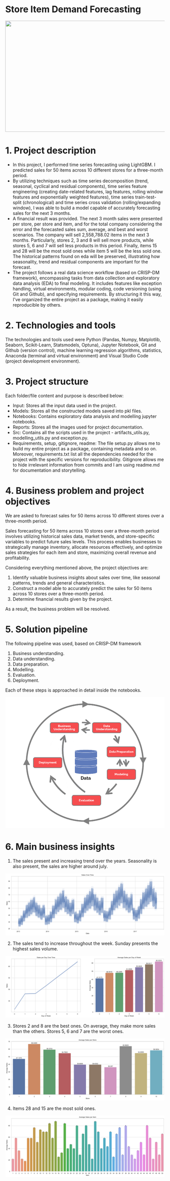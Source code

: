 # Store Item Demand Forecasting

<img src="reports/store_img.jpg" width=800px height=350px>

# 1. Project description
- In this project, I performed time series forecasting using LightGBM. I predicted sales for 50 items across 10 different stores for a three-month period.
- By utilizing techniques such as time series decomposition (trend, seasonal, cyclical and residual components), time series feature engineering (creating date-related features, lag features, rolling window features and exponentially weighted features), time series train-test-split (chronological) and time series cross validation (rolling/expanding window), I was able to build a model capable of accurately forecasting sales for the next 3 months.
- A financial result was provided. The next 3 month sales were presented per store, per store and item, and for the total company considering the error and the forecasted sales sum, average, and best and worst scenarios. The company will sell 2,558,788.02 items in the next 3 months. Particularly, stores 2, 3 and 8 will sell more products, while stores 5, 6 and 7 will sell less products in this period. Finally, items 15 and 28 will be the most sold ones while item 5 will be the less sold one. The historical patterns found on eda will be preserved, illustrating how seasonality, trend and residual components are important for the forecast.
- The project follows a real data science workflow (based on CRISP-DM framework), encompassing tasks from data collection and exploratory data analysis (EDA) to final modeling. It includes features like exception handling, virtual environments, modular coding, code versioning (using Git and Github), and specifying requirements. By structuring it this way, I've organized the entire project as a package, making it easily reproducible by others.

# 2. Technologies and tools
The technologies and tools used were Python (Pandas, Numpy, Matplotlib, Seaborn, Scikit-Learn, Statsmodels, Optuna), Jupyter Notebook, Git and Github (version control), machine learning regression algorithms, statistics, Anaconda (terminal and virtual environment) and Visual Studio Code (project development environment).

# 3. Project structure
Each folder/file content and purpose is described below:

- Input: Stores all the input data used in the project.
- Models: Stores all the constructed models saved into pkl files.
- Notebooks: Contains exploratory data analysis and modelling jupyter notebooks.
- Reports: Stores all the images used for project documentation.
- Src: Contains all the scripts used in the project - artifacts_utils.py, modelling_utils.py and exception.py.
- Requirements, setup, gitignore, readme: The file setup.py allows me to build my entire project as a package, containing metadata and so on. Moreover, requirements.txt list all the dependencies needed for the project with the specific versions for reproducibility. Gitignore allows me to hide irrelevant information from commits and I am using readme.md for documentation and storytelling.

# 4. Business problem and project objectives
We are asked to forecast sales for 50 items across 10 different stores over a three-month period.

Sales forecasting for 50 items across 10 stores over a three-month period involves utilizing historical sales data, market trends, and store-specific variables to predict future sales levels. This process enables businesses to strategically manage inventory, allocate resources effectively, and optimize sales strategies for each item and store, maximizing overall revenue and profitability.

Considering everything mentioned above, the project objectives are:
1. Identify valuable business insights about sales over time, like seasonal patterns, trends and general characteristics.
2. Construct a model able to accurately predict the sales for 50 items across 10 stores over a three-month period.
3. Determine financial results given by the project.

As a result, the business problem will be resolved.

# 5. Solution pipeline
The following pipeline was used, based on CRISP-DM framework

1. Business understanding.
2. Data understanding.
3. Data preparation.
4. Modelling.
5. Evaluation.
6. Deployment.

Each of these steps is approached in detail inside the notebooks.

<img src="reports/CRISP-DM.png">

# 6. Main business insights
1. The sales present and increasing trend over the years. Seasonality is also present, the sales are higher around july.

<img src="reports/sales_time.png">

2. The sales tend to increase throughout the week. Sunday presents the highest sales volume.

<img src="reports/sales_day.png">

3. Stores 2 and 8 are the best ones. On average, they make more sales than the others. Stores 5, 6 and 7 are the worst ones.

<img src="reports/sales_store.png">

4. Items 28 and 15 are the most sold ones.

<img src="reports/sales_item.png">
